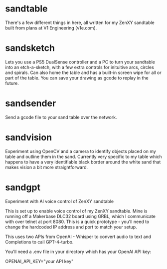 # sandtable

There's a few different things in here, all written for my ZenXY sandtable built from plans at V1 Engineering (v1e.com). 

# sandsketch
Lets you use a PS5 DualSense controller and a PC to turn your sandtable into an etch-a-sketch, with a few extra controls for inituitive arcs, circles and spirals. Can also home the table and has a built-in screen wipe for all or part of the table. You can save your drawing as gcode to replay in the future.

# sandsender
Send a gcode file to your sand table over the network.

# sandvision
Experiment using OpenCV and a camera to identify objects placed on my table and outline them in the sand. Currently very specific to my table which happens to have a very identifiable black border around the white sand that makes vision a bit more straightforward.

# sandgpt
Experiment with AI voice control of ZenXY sandtable

This is set up to enable voice control of my ZenXY sandtable. Mine is running off a Makerbase DLC32 board using GRBL, which I communicate with over telnet at port 8080. This is a quick prototype - you'll need to change the hardcoded IP address and port to match your setup.

This uses two APIs from OpenAI - Whisper to convert audio to text and Completions to call GPT-4-turbo.

You'll need a .env file in your directory which has your OpenAI API key:

OPENAI_API_KEY="your API key"
